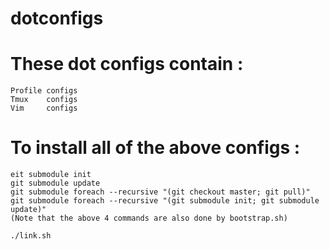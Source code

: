 # dotconfigs

# These dot configs contain :
    Profile configs
    Tmux    configs
    Vim     configs

# To install all of the above configs :
    eit submodule init
    git submodule update
    git submodule foreach --recursive "(git checkout master; git pull)"
    git submodule foreach --recursive "(git submodule init; git submodule update)"
    (Note that the above 4 commands are also done by bootstrap.sh)

    ./link.sh

